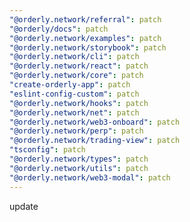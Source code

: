 ```yaml
---
"@orderly.network/referral": patch
"@orderly/docs": patch
"@orderly.network/examples": patch
"@orderly.network/storybook": patch
"@orderly.network/cli": patch
"@orderly.network/react": patch
"@orderly.network/core": patch
"create-orderly-app": patch
"eslint-config-custom": patch
"@orderly.network/hooks": patch
"@orderly.network/net": patch
"@orderly.network/web3-onboard": patch
"@orderly.network/perp": patch
"@orderly.network/trading-view": patch
"tsconfig": patch
"@orderly.network/types": patch
"@orderly.network/utils": patch
"@orderly.network/web3-modal": patch
---
```


update
